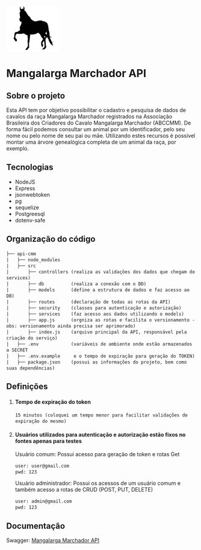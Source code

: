 ![Cavalo](/imgs/cavalo-removebg-preview_small.jpg)
# Mangalarga Marchador API 

## Sobre o projeto

Esta API tem por objetivo possibilitar o cadastro e pesquisa de dados de cavalos da raça Mangalarga Marchador registrados na Associação Brasileira dos Criadores do Cavalo Mangalarga Marchador (ABCCMM). De forma fácil podemos consultar um animal por um identificador, pelo seu nome ou pelo nome de seu pai ou mãe. Utilizando estes recursos é possível montar uma árvore genealógica completa de um animal da raça, por exemplo.

## Tecnologias
- NodeJS
- Express
- jsonwebtoken
- pg
- sequelize
- Postgreesql
- dotenv-safe

## Organização do código
    ├── api-cmm
    |   ├── node_modules
    |   ├── src
    |       ├── controllers (realiza as validações dos dados que chegam do services)
    |       ├── db          (realiza a conexão com o BD)    
    |       ├── models      (define a estrutura de dados e faz acesso ao DB)
    |       ├── routes      (declaração de todas as rotas da API)
    |       ├── security    (classes para autenticação e autorização)
    |       ├── services    (faz acesso aos dados utilizando o models)
    |       ├── app.js      (orgniza as rotas e facilita o versionamento - obs: versionamento ainda precisa ser aprimorado)
    |       ├── index.js    (arquivo principal da API, responsável pela criação do serviço)
    |   ├── .env            (variáveis de ambiente onde estão armazenados a SECRET 
    |   ├── .env.example     e o tempo de expiração para geração do TOKEN)
    |   ├── package.json    (possui as informações do projeto, bem como suas dependências)

## Definições
1. #### Tempo de expiração do token
       15 minutos (coloquei um tempo menor para facilitar validações de expiração do mesmo)

2. #### Usuários utilizados para autenticação e autorização estão fixos no fontes apenas para testes

      Usuário comum: Possui acesso para geração de token e rotas Get
   
       user: user@gmail.com
       pwd: 123


      Usuário administrador: Possui os acessos de um usuário comum e também acesso a rotas de CRUD (POST, PUT, DELETE)
     
       user: admin@gmail.com
       pwd: 123

## Documentação
Swagger: [Mangalarga Marchador API](https://app.swaggerhub.com/apis-docs/jeffDuarte/MangalargaMarchador/v1) 